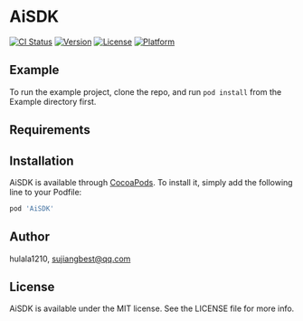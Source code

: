 # AiSDK

[![CI Status](https://img.shields.io/travis/hulala1210/AiSDK.svg?style=flat)](https://travis-ci.org/hulala1210/AiSDK)
[![Version](https://img.shields.io/cocoapods/v/AiSDK.svg?style=flat)](https://cocoapods.org/pods/AiSDK)
[![License](https://img.shields.io/cocoapods/l/AiSDK.svg?style=flat)](https://cocoapods.org/pods/AiSDK)
[![Platform](https://img.shields.io/cocoapods/p/AiSDK.svg?style=flat)](https://cocoapods.org/pods/AiSDK)

## Example

To run the example project, clone the repo, and run `pod install` from the Example directory first.

## Requirements

## Installation

AiSDK is available through [CocoaPods](https://cocoapods.org). To install
it, simply add the following line to your Podfile:

```ruby
pod 'AiSDK'
```

## Author

hulala1210, sujiangbest@qq.com

## License

AiSDK is available under the MIT license. See the LICENSE file for more info.
